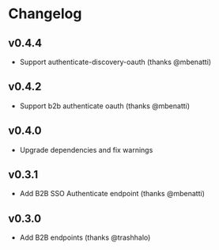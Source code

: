 # Changelog

## v0.4.4

  * Support authenticate-discovery-oauth (thanks @mbenatti)

## v0.4.2

  * Support b2b authenticate oauth (thanks @mbenatti)

## v0.4.0

  * Upgrade dependencies and fix warnings

## v0.3.1

  * Add B2B SSO Authenticate endpoint (thanks @mbenatti)

## v0.3.0

  * Add B2B endpoints (thanks @trashhalo)
